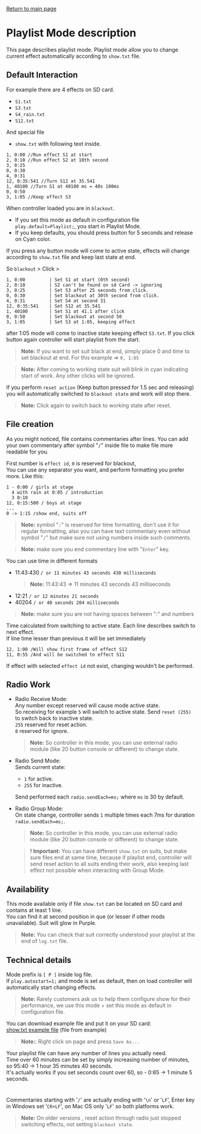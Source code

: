 [Return to main page](../README.md)

# Playlist Mode description
This page describes playlist mode. Playlist mode allow you to change current effect automatically according to `show.txt` file.

## Default Interaction
For example there are 4 effects on SD card.
- `S1.txt`
- `S3.txt`
- `S4_rain.txt`
- `S12.txt`    

And special file
- `show.txt` with following text inside.
```
1, 0:00 //Run effect S1 at start
2, 0:10 //Run effect S2 at 10th second
3, 0:25 
0, 0:30 
4, 0:31 
12, 0:35:541 //Turn S12 at 35.541
1, 40100 //Turn S1 at 40100 ms = 40s 100ms
0, 0:50
3, 1:05 //Keep effect S3
```

When controller loaded you are in `blackout`.
- If you set this mode as default in configuration file `play.default=Playlist;`, you start in Playlist Mode.
- If you keep defaults, you should press button for 5 seconds and release on Cyan color.

If you press any button mode will come to active state, effects will change according to `show.txt` file and keep last state at end.

So `blackout` \> Click \> 
```
1, 0:00         | Set S1 at start (0th second)
2, 0:10         | S2 can't be found on sd Card -> ignoring
3, 0:25         | Set S3 after 25 seconds from click.
0, 0:30         | Set blackout at 30th second from click.
4, 0:31         | Set S4 at second 31
12, 0:35:541    | Set S12 at 35.541
1, 40100        | Set S1 at 41.1 after click
0, 0:50         | Set blackout at second 50
3, 1:05         | Set S3 at 1:05, keeping effect
```
after 1:05 mode will come to inactive state keeping effect `S3.txt`. If you click button again controller will start playlist from the start.
>**Note:** If you want to set suit black at end, simply place 0 and time to set blackout at end. For this example => `0, 1:05`

>**Note:** After coming to working state suit will blink in cyan indicating start of work. Any other clicks will be ignored.  

If you perform `reset action` (Keep button pressed for 1.5 sec and releasing) you will automatically switched to `blackout state` and work will stop there.

>**Note:** Click again to switch back to working state after reset.

## File creation

As you might noticed, file contains commentaries after lines. You can add your own commentary after symbol "`/`" inside file to make file more readable for you.  

First number is `effect id`, `0` is reserved for blackout,  
You can use any separator you want, and perform formatting you prefer more. Like this:
```
1 - 0:00 / girls at stage
  4 with rain at 0:05 / introduction
  3 0:10
12, 0:15:500 / boys at stage
...
0 -> 1:15 /show end, suits off
```

>**Note:** symbol "`:`" is reserved for time formatting, don't use it for regular formatting, also you can have text commentary even without symbol "`/`" but make sure not using numbers inside such comments.

>**Note:** make sure you end commentary line with "`Enter`" key.

You can use time in different formats
- 11:43:430 `/ or 11 minutes 43 seconds 430 milliseconds`
  >**Note:** 11:43:43 => 11 minutes 43 seconds 43 milliseconds
- 12:21 `/ or 12 minutes 21 seconds`
- 40204 `/ or 40 seconds 204 milliseconds`

>**Note:** make sure you are not having spaces between ":" and numbers

Time calculated from switching to active state. Each line describes switch to next effect.  
If line time lesser than previous it will be set immediately
```
12, 1:00 /Will show first frame of effect S12
11, 0:55 /And will be switched to effect S11
```
If effect with selected `effect id` not exist, changing wouldn't be performed.


## Radio Work
- Radio Receive Mode:  
  Any number except reserved will cause mode active state.  
  So receiving for example `5` will switch to active state. Send `reset (255)` to switch back to inactive state.   
  `255` reserved for reset action.  
  `0` reserved for ignore.  
    >**Note:** So controller in this mode, you can use external radio module (like 20 button console or different) to change state.
- Radio Send Mode:  
  Sends current state:
  - `1` for active.
  - `255` for inactive.  
  
  Send performed each `radio.sendEach=ms;` where `ms` is 30 by default.

- Radio Group Mode:  
  On state change, controller sends `1` multiple times each 7ms for duration `radio.sendEach=ms;`.
  >**Note:** So controller in this mode, you can use external radio module (like 20 button console or different) to change state.
  
  >**! Important:** You can have different `show.txt` on suits, but make sure files end at same time, because if playlist end, controller will send reset action to all suits ending their work, also keeping last effect not possible when interacting with Group Mode.

## Availability
This mode available only if file `show.txt` can be located on SD card and contains at least 1 line.  
You can find it at second position in que (or lesser if other mods unavailable). Suit will glow in Purple.

>**Note:** You can check that suit correctly understood your playlist at the end of `log.txt` file.

## Technical details
Mode prefix is `[ P ]` inside log file.  
If `play.autostart=1;` and mode is set as default, then on load controller will automatically start changing effects.
>**Note:** Rarely customers ask us to help them configure show for their performance, we use this mode + set this mode as default in configuration file.
  
You can download example file and put it on your SD card:  
[show.txt example file](https://raw.githubusercontent.com/isadora-6th/etere-doc/master/modes/show.txt) (file from example)

>**Note:**: Right click on page and press `Save As...`  

Your playlist file can have any number of lines you actually need.  
Time over 60 minutes can be set by simply increasing number of minutes, so 95:40 -> 1 hour 35 minutes 40 seconds.  
It's actually works if you set seconds count over 60, so - 0:65 -> 1 minute 5 seconds.

#

Commentaries starting with '`/`' are actually ending with '`\n`' or '`LF`', Enter key in Windows set '`CR+LF`', on Mac OS only '`LF`' so both platforms work.

>**Note:** On older versions , reset action through radio just stopped switching effects, not setting `blackout state`.